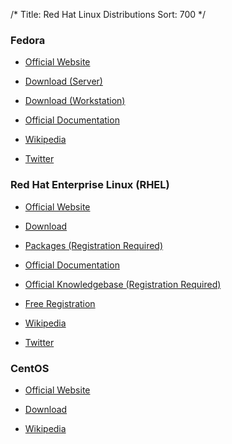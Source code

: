 /*
Title: Red Hat Linux Distributions
Sort: 700
*/

### Fedora

* [Official Website](https://getfedora.org/)

* [Download (Server)](https://getfedora.org/en/server/download/)

* [Download (Workstation)](https://getfedora.org/en/workstation/download/)

* [Official Documentation](https://docs.fedoraproject.org/)

* [Wikipedia](https://en.wikipedia.org/wiki/Fedora_(operating_system))

* [Twitter](https://twitter.com/fedora)

### Red Hat Enterprise Linux (RHEL)

* [Official Website](https://www.redhat.com/en)

* [Download](https://access.redhat.com/downloads)

* [Packages (Registration Required)](https://access.redhat.com/downloads/content/package-browser)

* [Official Documentation](https://access.redhat.com/documentation/en-us/red_hat_enterprise_linux/)

* [Official Knowledgebase (Registration Required)](https://access.redhat.com/search/#/knowledgebase?q=&product=Red%20Hat%20Enterprise%20Linux&language=en&documentKind=Solution,Article)

* [Free Registration](https://developers.redhat.com/register)

* [Wikipedia](https://en.wikipedia.org/wiki/Red_Hat_Enterprise_Linux)

* [Twitter](https://twitter.com/RedHatNews)

### CentOS

* [Official Website](https://www.centos.org/)

* [Download](https://www.centos.org/download/)

* [Wikipedia](https://en.wikipedia.org/wiki/CentOS)
